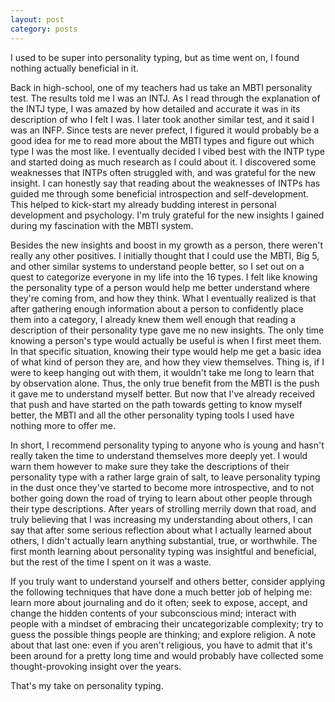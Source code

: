 ```yaml
---
layout: post
category: posts
---
```


I used to be super into personality typing, but as time went on, I found nothing actually beneficial in it. 

Back in high-school, one of my teachers had us take an MBTI personality test. The results told me I was an INTJ. As I read through the explanation of the INTJ type, I was amazed by how detailed and accurate it was in its description of who I felt I was. I later took another similar test, and it said I was an INFP. Since tests are never prefect, I figured it would probably be a good idea for me to read more about the MBTI types and figure out which type I was the most like. I eventually decided I vibed best with the INTP type and started doing as much research as I could about it. I discovered some weaknesses that INTPs often struggled with, and was grateful for the new insight. I can honestly say that reading about the weaknesses of INTPs has guided me through some beneficial introspection and self-development. This helped to kick-start my already budding interest in personal development and psychology. I'm truly grateful for the new insights I gained during my fascination with the MBTI system.

Besides the new insights and boost in my growth as a person, there weren't really any other positives. I initially thought that I could use the MBTI, Big 5, and other similar systems to understand people better, so I set out on a quest to categorize everyone in my life into the 16 types. I felt like knowing the personality type of a person would help me better understand where they're coming from, and how they think. What I eventually realized is that after gathering enough information about a person to confidently place them into a category, I already knew them well enough that reading a description of their personality type gave me no new insights. The only time knowing a person's type would actually be useful is when I first meet them. In that specific situation, knowing their type would help me get a basic idea of what kind of person they are, and how they view themselves. Thing is, if I were to keep hanging out with them, it wouldn't take me long to learn that by observation alone. Thus, the only true benefit from the MBTI is the push it gave me to understand myself better. But now that I've already received that push and have started on the path towards getting to know myself better, the MBTI and all the other personality typing tools I used have nothing more to offer me. 

In short, I recommend personality typing to anyone who is young and hasn't really taken the time to understand themselves more deeply yet. I would warn them however to make sure they take the descriptions of their personality type with a rather large grain of salt, to leave personality typing in the dust once they've started to become more introspective, and to not bother going down the road of trying to learn about other people through their type descriptions. After years of strolling merrily down that road, and truly believing that I was increasing my understanding about others, I can say that after some serious reflection about what I actually learned about others, I didn't actually learn anything substantial, true, or worthwhile. The first month learning about personality typing was insightful and beneficial, but the rest of the time I spent on it was a waste.

If you truly want to understand yourself and others better, consider applying the following techniques that have done a much better job of helping me: learn more about journaling and do it often; seek to expose, accept, and change the hidden contents of your subconscious mind; interact with people with a mindset of embracing their uncategorizable complexity; try to guess the possible things people are thinking; and explore religion. A note about that last one: even if you aren't religious, you have to admit that it's been around for a pretty long time and would probably have collected some thought-provoking insight over the years.

That's my take on personality typing.
